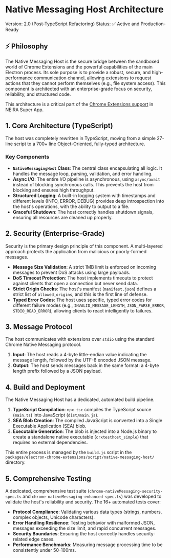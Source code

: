 # Native Messaging Host Architecture

Version: 2.0 (Post-TypeScript Refactoring)
Status: ✅ Active and Production-Ready

## ⚡ Philosophy

The Native Messaging Host is the secure bridge between the sandboxed world of Chrome Extensions and the powerful capabilities of the main Electron process. Its sole purpose is to provide a robust, secure, and high-performance communication channel, allowing extensions to request actions that they cannot perform themselves (e.g., file system access). This component is architected with an enterprise-grade focus on security, reliability, and structured code.

This architecture is a critical part of the [Chrome Extensions support](/03-core-concepts/1-architecture-patterns/01-system-overview) in NEIRA Super App.

## 1. Core Architecture (TypeScript)

The host was completely rewritten in TypeScript, moving from a simple 27-line script to a 700+ line Object-Oriented, fully-typed architecture.

### Key Components

- **`NativeMessagingHost` Class**: The central class encapsulating all logic. It handles the message loop, parsing, validation, and error handling.
- **Async I/O**: The entire I/O pipeline is asynchronous, using `async/await` instead of blocking synchronous calls. This prevents the host from blocking and ensures high throughput.
- **Structured Logging**: A built-in logging system with timestamps and different levels (INFO, ERROR, DEBUG) provides deep introspection into the host's operations, with the ability to output to a file.
- **Graceful Shutdown**: The host correctly handles shutdown signals, ensuring all resources are cleaned up properly.

## 2. Security (Enterprise-Grade)

Security is the primary design principle of this component. A multi-layered approach protects the application from malicious or poorly-formed messages.

- **Message Size Validation**: A strict 1MB limit is enforced on incoming messages to prevent DoS attacks using large payloads.
- **DoS Timeout Protection**: The host implements timeouts to protect against clients that open a connection but never send data.
- **Strict Origin Checks**: The host's manifest (`manifest.json`) defines a strict list of `allowed_origins`, and this is the first line of defense.
- **Typed Error Codes**: The host uses specific, typed error codes for different failure modes (e.g., `INVALID_MESSAGE_LENGTH`, `JSON_PARSE_ERROR`, `STDIO_READ_ERROR`), allowing clients to react intelligently to failures.

## 3. Message Protocol

The host communicates with extensions over `stdio` using the standard Chrome Native Messaging protocol.

1.  **Input**: The host reads a 4-byte little-endian value indicating the message length, followed by the UTF-8 encoded JSON message.
2.  **Output**: The host sends messages back in the same format: a 4-byte length prefix followed by a JSON payload.

## 4. Build and Deployment

The Native Messaging Host has a dedicated, automated build pipeline.

1.  **TypeScript Compilation**: `npx tsc` compiles the TypeScript source (`main.ts`) into JavaScript (`dist/main.js`).
2.  **SEA Blob Creation**: The compiled JavaScript is converted into a Single Executable Application (SEA) blob.
3.  **Executable Generation**: The blob is injected into a Node.js binary to create a standalone native executable (`crxtesthost_simple`) that requires no external dependencies.

This entire process is managed by the `build.js` script in the `packages/electron-chrome-extensions/script/native-messaging-host/` directory.

## 5. Comprehensive Testing

A dedicated, comprehensive test suite (`chrome-nativeMessaging-security-spec.ts` and `chrome-nativeMessaging-enhanced-spec.ts`) was developed to validate the host's reliability and security. The 16+ automated tests cover:

- **Protocol Compliance**: Validating various data types (strings, numbers, complex objects, Unicode characters).
- **Error Handling Resilience**: Testing behavior with malformed JSON, messages exceeding the size limit, and rapid concurrent messages.
- **Security Boundaries**: Ensuring the host correctly handles security-related edge cases.
- **Performance Benchmarks**: Measuring message processing time to be consistently under 50-100ms.
